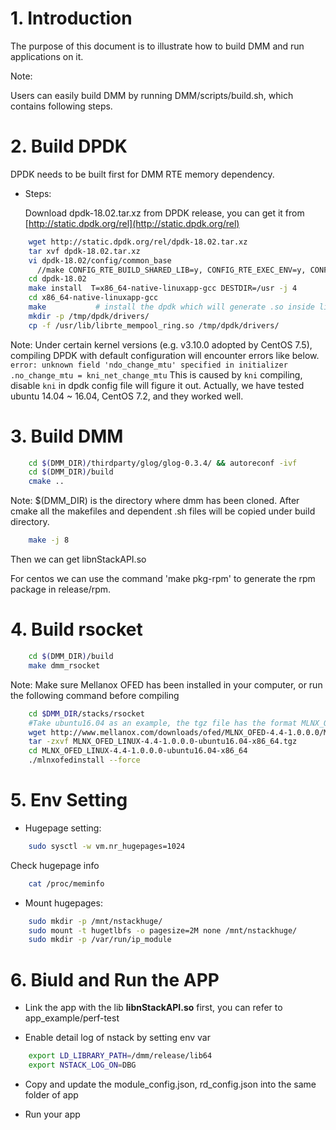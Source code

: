 # 1. Introduction

  The purpose of this document is to illustrate how to build DMM and run applications on it.

Note:

  Users can easily build DMM by running DMM/scripts/build.sh, which contains following steps.

# 2. Build DPDK

  DPDK needs to be built first for DMM RTE memory dependency.

- Steps:

  Download dpdk-18.02.tar.xz from DPDK release, you can get it from [http://static.dpdk.org/rel](http://static.dpdk.org/rel)

```sh
    wget http://static.dpdk.org/rel/dpdk-18.02.tar.xz
    tar xvf dpdk-18.02.tar.xz
    vi dpdk-18.02/config/common_base
      //make CONFIG_RTE_BUILD_SHARED_LIB=y, CONFIG_RTE_EXEC_ENV=y, CONFIG_RTE_LIBRTE_EAL=y, CONFIG_RTE_EAL_PMD_PATH="/tmp/dpdk/drivers/"
    cd dpdk-18.02
    make install  T=x86_64-native-linuxapp-gcc DESTDIR=/usr -j 4
    cd x86_64-native-linuxapp-gcc
    make           # install the dpdk which will generate .so inside lib folder in the path.
    mkdir -p /tmp/dpdk/drivers/
    cp -f /usr/lib/librte_mempool_ring.so /tmp/dpdk/drivers/
```

Note:
  Under certain kernel versions (e.g. v3.10.0 adopted by CentOS 7.5), compiling DPDK with default
  configuration will encounter errors like below.
  `error: unknown field 'ndo_change_mtu' specified in initializer .no_change_mtu = kni_net_change_mtu`
  This is caused by `kni` compiling, disable `kni` in dpdk config file will figure it out.
  Actually, we have tested ubuntu 14.04 ~ 16.04, CentOS 7.2, and they worked well.

# 3. Build DMM

```sh
    cd $(DMM_DIR)/thirdparty/glog/glog-0.3.4/ && autoreconf -ivf
    cd $(DMM_DIR)/build
    cmake ..
```

Note:
  $(DMM_DIR) is the directory where dmm has been cloned.
  After cmake all the makefiles and dependent .sh files will be copied under build directory.

```sh
    make -j 8
```

  Then we can get libnStackAPI.so

  For centos we can use the command 'make pkg-rpm' to generate the rpm package in release/rpm.

# 4. Build rsocket

```sh
    cd $(DMM_DIR)/build
    make dmm_rsocket
```

Note:
  Make sure Mellanox OFED has been installed in your computer, or run the following command before compiling

```sh
    cd $DMM_DIR/stacks/rsocket
    #Take ubuntu16.04 as an example, the tgz file has the format MLNX_OFED_LINUX-<ver>-<OS label><CPU arch>.tgz
    wget http://www.mellanox.com/downloads/ofed/MLNX_OFED-4.4-1.0.0.0/MLNX_OFED_LINUX-4.4-1.0.0.0-ubuntu16.04-x86_64.tgz
    tar -zxvf MLNX_OFED_LINUX-4.4-1.0.0.0-ubuntu16.04-x86_64.tgz
    cd MLNX_OFED_LINUX-4.4-1.0.0.0-ubuntu16.04-x86_64
    ./mlnxofedinstall --force
```

# 5. Env Setting

- Hugepage setting:

```sh
    sudo sysctl -w vm.nr_hugepages=1024
```

Check hugepage info

```sh
    cat /proc/meminfo
```

- Mount hugepages:

```sh
    sudo mkdir -p /mnt/nstackhuge/
    sudo mount -t hugetlbfs -o pagesize=2M none /mnt/nstackhuge/
    sudo mkdir -p /var/run/ip_module
```

# 6. Biuld and Run the APP

- Link the app with the lib **libnStackAPI.so** first, you can refer to app_example/perf-test

- Enable detail log of nstack by setting env var

```sh
    export LD_LIBRARY_PATH=/dmm/release/lib64
    export NSTACK_LOG_ON=DBG
```

- Copy and update the module_config.json, rd_config.json into the same folder of app

- Run your app
